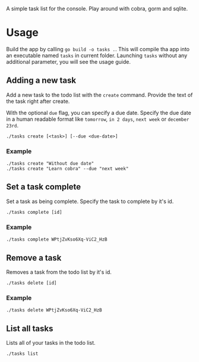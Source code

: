 A simple task list for the console.
Play around with cobra, gorm and sqlite.

# Usage
Build the app by calling `go build -o tasks .`.
This will compile tha app into an executable named `tasks` in current folder.
Launching `tasks` without any additional parameter, you will see the usage guide.

## Adding a new task
Add a new task to the todo list with the `create` command. 
Provide the text of the task right after create.

With the optional `due` flag, you can specify a due date. Specify the due date in a 
human readable format like `tomorrow`, `in 2 days`, `next week` or `december 23rd`.
```
./tasks create [<task>] [--due <due-date>]
```

### Example
```
./tasks create "Without due date"
./tasks create "Learn cobra" --due "next week"
```

## Set a task complete
Set a task as being complete. Specify the task to complete by it's id.
```
./tasks complete [id]
```
### Example
```
./tasks complete WPtjZvKso6Xq-ViC2_HzB
```

## Remove a task
Removes a task from the todo list by it's id.
```
./tasks delete [id]
```
### Example
```
./tasks delete WPtjZvKso6Xq-ViC2_HzB
```

## List all tasks
Lists all of your tasks in the todo list.
```
./tasks list
```
